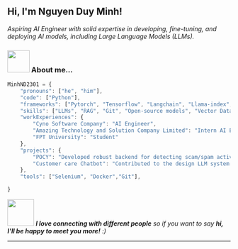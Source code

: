 <h2> Hi, I'm Nguyen Duy Minh!</h2>
<p><em>Aspiring AI Engineer with solid expertise in developing, fine-tuning, and deploying AI models, including Large Language Models
(LLMs).
</em></p>



### <img src="https://media.giphy.com/media/VgCDAzcKvsR6OM0uWg/giphy.gif" width="50"> About me...  

```javascript
MinhND2301 = {
    "pronouns": ["he", "him"],
    "code": ["Python"],
    "frameworks": ["Pytorch", "Tensorflow", "Langchain", "Llama-index", "Langgraph", "HuggingFace", "FastAPI", "MongoDB"],
    "skills": ["LLMs", "RAG", "Git", "Open-source models", "Vector Database", "Transformers", "Deep Learning", "Tool Calling", "MLOps", "APIs"],
    "workExperiences": {
        "Cyno Software Company": "AI Engineer",
        "Amazing Technology and Solution Company Limited": "Intern AI Engineer",
        "FPT University": "Student"
    },
    "projects": {
        "POCY": "Developed robust backend for detecting scam/spam activities using FastAPI and custom Transformers for system and data security",
        "Customer care Chatbot": "Contributed to the design LLM system and implementation of a RAG chatbot for company customer support"
    },
    "tools": ["Selenium", "Docker","Git"],

}

```

<img src="https://media.giphy.com/media/LnQjpWaON8nhr21vNW/giphy.gif" width="60"> <em><b>I love connecting with different people</b> so if you want to say <b>hi, I'll be happy to meet you more!</b> :)</em>

---
